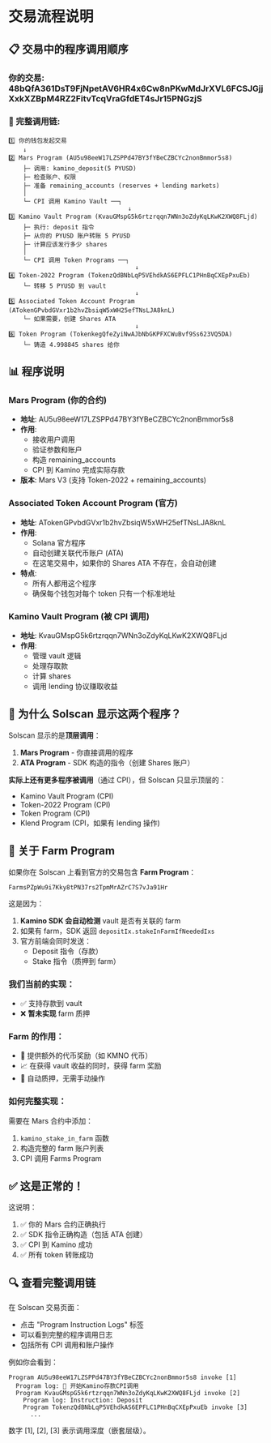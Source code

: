 # 交易流程说明

## 📋 交易中的程序调用顺序

### 你的交易: 48bQfA361DsT9FjNpetAV6HR4x6Cw8nPKwMdJrXVL6FCSJGjjXxkXZBpM4RZ2FitvTcqVraGfdET4sJr15PNGzjS

### 🔄 完整调用链:

```
1️⃣ 你的钱包发起交易
    ↓
2️⃣ Mars Program (AU5u98eeW17LZSPPd47BY3fYBeCZBCYc2nonBmmor5s8)
    ├─ 调用: kamino_deposit(5 PYUSD)
    ├─ 检查账户、权限
    ├─ 准备 remaining_accounts (reserves + lending markets)
    │
    └─ CPI 调用 Kamino Vault ──┐
                                 ↓
3️⃣ Kamino Vault Program (KvauGMspG5k6rtzrqqn7WNn3oZdyKqLKwK2XWQ8FLjd)
    ├─ 执行: deposit 指令
    ├─ 从你的 PYUSD 账户转账 5 PYUSD
    ├─ 计算应该发行多少 shares
    │
    └─ CPI 调用 Token Programs ──┐
                                   ↓
4️⃣ Token-2022 Program (TokenzQdBNbLqP5VEhdkAS6EPFLC1PHnBqCXEpPxuEb)
    └─ 转移 5 PYUSD 到 vault
                                   ↓
5️⃣ Associated Token Account Program (ATokenGPvbdGVxr1b2hvZbsiqW5xWH25efTNsLJA8knL)
    └─ 如果需要，创建 Shares ATA
                                   ↓
6️⃣ Token Program (TokenkegQfeZyiNwAJbNbGKPFXCWuBvf9Ss623VQ5DA)
    └─ 铸造 4.998845 shares 给你
```

## 📊 程序说明

### Mars Program (你的合约)
- **地址**: AU5u98eeW17LZSPPd47BY3fYBeCZBCYc2nonBmmor5s8
- **作用**: 
  - 接收用户调用
  - 验证参数和账户
  - 构造 remaining_accounts
  - CPI 到 Kamino 完成实际存款
- **版本**: Mars V3 (支持 Token-2022 + remaining_accounts)

### Associated Token Account Program (官方)
- **地址**: ATokenGPvbdGVxr1b2hvZbsiqW5xWH25efTNsLJA8knL
- **作用**: 
  - Solana 官方程序
  - 自动创建关联代币账户 (ATA)
  - 在这笔交易中，如果你的 Shares ATA 不存在，会自动创建
- **特点**: 
  - 所有人都用这个程序
  - 确保每个钱包对每个 token 只有一个标准地址

### Kamino Vault Program (被 CPI 调用)
- **地址**: KvauGMspG5k6rtzrqqn7WNn3oZdyKqLKwK2XWQ8FLjd
- **作用**: 
  - 管理 vault 逻辑
  - 处理存取款
  - 计算 shares
  - 调用 lending 协议赚取收益

## 🎯 为什么 Solscan 显示这两个程序？

Solscan 显示的是**顶层调用**：

1. **Mars Program** - 你直接调用的程序
2. **ATA Program** - SDK 构造的指令（创建 Shares 账户）

**实际上还有更多程序被调用**（通过 CPI），但 Solscan 只显示顶层的：
- Kamino Vault Program (CPI)
- Token-2022 Program (CPI)
- Token Program (CPI)
- Klend Program (CPI，如果有 lending 操作)

## 🌾 关于 Farm Program

如果你在 Solscan 上看到官方的交易包含 **Farm Program**：
```
FarmsPZpWu9i7Kky8tPN37rs2TpmMrAZrC7S7vJa91Hr
```

这是因为：
1. **Kamino SDK 会自动检测** vault 是否有关联的 farm
2. 如果有 farm，SDK 返回 `depositIx.stakeInFarmIfNeededIxs`
3. 官方前端会同时发送：
   - Deposit 指令（存款）
   - Stake 指令（质押到 farm）

### 我们当前的实现：
- ✅ 支持存款到 vault
- ❌ **暂未实现** farm 质押

### Farm 的作用：
- 🎁 提供额外的代币奖励（如 KMNO 代币）
- 📈 在获得 vault 收益的同时，获得 farm 奖励
- 🔄 自动质押，无需手动操作

### 如何完整实现：
需要在 Mars 合约中添加：
1. `kamino_stake_in_farm` 函数
2. 构造完整的 farm 账户列表
3. CPI 调用 Farms Program

## ✅ 这是正常的！

这说明：
1. ✅ 你的 Mars 合约正确执行
2. ✅ SDK 指令正确构造（包括 ATA 创建）
3. ✅ CPI 到 Kamino 成功
4. ✅ 所有 token 转账成功

## 🔍 查看完整调用链

在 Solscan 交易页面：
- 点击 "Program Instruction Logs" 标签
- 可以看到完整的程序调用日志
- 包括所有 CPI 调用和账户操作

例如你会看到：
```
Program AU5u98eeW17LZSPPd47BY3fYBeCZBCYc2nonBmmor5s8 invoke [1]
  Program log: 🚀 开始Kamino存款CPI调用
  Program KvauGMspG5k6rtzrqqn7WNn3oZdyKqLKwK2XWQ8FLjd invoke [2]
    Program log: Instruction: Deposit
    Program TokenzQdBNbLqP5VEhdkAS6EPFLC1PHnBqCXEpPxuEb invoke [3]
      ...
```

数字 [1], [2], [3] 表示调用深度（嵌套层级）。

